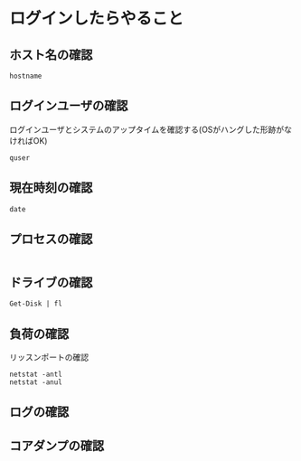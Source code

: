 
# ログインしたらやること
## ホスト名の確認
```
hostname
```
## ログインユーザの確認
ログインユーザとシステムのアップタイムを確認する(OSがハングした形跡がなければOK)
```
quser
```
## 現在時刻の確認
```
date
```
## プロセスの確認
```
```
## ドライブの確認
```
Get-Disk | fl
```
## 負荷の確認
リッスンポートの確認
```
netstat -antl
netstat -anul
```
## ログの確認
## コアダンプの確認

